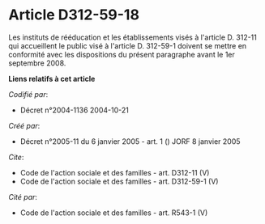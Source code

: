 # Article D312-59-18

Les instituts de rééducation et les établissements visés à l'article D. 312-11 qui accueillent le public visé à l'article D.
312-59-1 doivent se mettre en conformité avec les dispositions du présent paragraphe avant le 1er septembre 2008.

**Liens relatifs à cet article**

_Codifié par_:

  - Décret n°2004-1136 2004-10-21

_Créé par_:

  - Décret n°2005-11 du 6 janvier 2005 - art. 1 () JORF 8 janvier 2005

_Cite_:

  - Code de l'action sociale et des familles - art. D312-11 (V)
  - Code de l'action sociale et des familles - art. D312-59-1 (V)

_Cité par_:

  - Code de l'action sociale et des familles - art. R543-1 (V)
